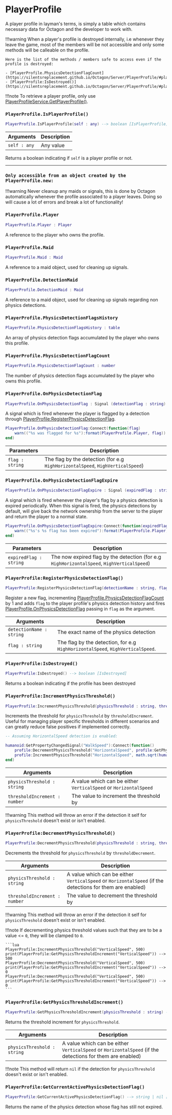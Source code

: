 # PlayerProfile

A player profile in layman's terms, is simply a table which contains necessary data for Octagon and the developer to work with. 

!!!warning
    When a player's profile is destroyed internally, i.e whenever they leave the game, most of the members will be not accessible and only some methods will be calleable on the profile.

    Here is the list of the methods / members safe to access even if the profile is destroyed:

    - [PlayerProfile.PhysicsDetectionFlagCount](https://silentsreplacement.github.io/Octagon/Server/PlayerProfile/#playerprofilephysicsdetectionflagcount)
    - [PlayerProfile:IsDestroyed()](https://silentsreplacement.github.io/Octagon/Server/PlayerProfile/#playerprofileisdestroyed)

!!!note
    To retrieve a player profile, only use [PlayerProfileService.GetPlayerProfile()](https://silentsreplacement.github.io/Octagon/Server/PlayerProfileService/#playerprofileservicegetplayerprofile).

### `PlayerProfile.IsPlayerProfile()`

```lua
PlayerProfile.IsPlayerProfile(self : any) --> boolean [IsPlayerProfile]
```

| Arguments      | Description                          |
| ----------- | ------------------------------------ |
| `self : any` | Any value |

Returns a boolean indicating if `self` is a player profile or not.

---

### **`Only accessible from an object created by the PlayerProfile.new:`**

!!!warning
    Never cleanup any maids or signals, this is done by Octagon automatically whenever the profile associated to a player leaves. Doing so will cause a lot of errors and break a lot of functionality!

### `PlayerProfile.Player`

```lua
PlayerProfile.Player : Player
```

A reference to the player who owns the profile.

### `PlayerProfile.Maid`

```lua
PlayerProfile.Maid : Maid
```

A reference to a maid object, used for cleaning up signals.

### `PlayerProfile.DetectionMaid`

```lua
PlayerProfile.DetectionMaid : Maid
```

A reference to a maid object, used for cleaning up signals regarding non physics detections.

### `PlayerProfile.PhysicsDetectionFlagsHistory`

```lua
PlayerProfile.PhysicsDetectionFlagsHistory : table
```

An array of physics detection flags accumulated by the player who owns this profile.

### `PlayerProfile.PhysicsDetectionFlagCount`

```lua
PlayerProfile.PhysicsDetectionFlagCount : number
```

The number of physics detection flags accumulated by the player who owns this profile.

### `PlayerProfile.OnPhysicsDetectionFlag`

```lua
PlayerProfile.OnPhysicsDetectionFlag : Signal (detectionFlag : string)
```

A signal which is fired whenever the player is flagged by a detection through [PlayerProfile:RegisterPhysicsDetectionFlag](https://silentsreplacement.github.io/Octagon/Server/PlayerProfile/#playerprofileregisterphysicsdetectionflag). 

```lua
PlayerProfile.OnPhysicsDetectionFlag:Connect(function(flag) 
    warn(("%s was flagged for %s"):format(PlayerProfile.Player, flag)) 
end) 
```

| Parameters      | Description                          |
| ----------- | ------------------------------------ |
| `flag : string` | The flag by the detection (for e.g `HighHorizontalSpeed`, `HighVerticalSpeed`) |

### `PlayerProfile.OnPhysicsDetectionFlagExpire`

```lua
PlayerProfile.OnPhysicsDetectionFlagExpire : Signal (expiredFlag : string)
```

A signal which is fired whenever the player's flag by a physics detection is expired periodically. When this signal is fired, the physics detections by default, will give back the network ownership from the server to the player and return the player to a normal state.

```lua
PlayerProfile.OnPhysicsDetectionFlagExpire:Connect(function(expiredFlag) 
    warn(("%s's %s flag has been expired"):format(PlayerProfile.Player, expiredFlag)) 
end) 
```

| Parameters      | Description                          |
| ----------- | ------------------------------------ |
| `expiredFlag : string` | The now expired flag by the detection (for e.g `HighHorizontalSpeed`, `HighVerticalSpeed`) |

### `PlayerProfile:RegisterPhysicsDetectionFlag()`

```lua 
PlayerProfile:RegisterPhysicsDetectionFlag(detectionName : string, flag : string) --> nil []
```

Register a new flag, incrementing [PlayerProfile.PhysicsDetectionFlagCount](https://silentsreplacement.github.io/Octagon/Server/PlayerProfile/#playerprofilephysicsdetectionflagcount) by 1 and adds `flag` to the player profile's physics detection history and fires [PlayerProfile.OnPhysicsDetectionFlag](https://silentsreplacement.github.io/Octagon/Server/PlayerProfile/#playerprofileonphysicsdetectionflag) passing in `flag` as the argument.

| Arguments      | Description                          |
| ----------- | ------------------------------------ |
| `detectionName : string` | The exact name of the physics detection |
| `flag : string` | The flag by the detection, for e.g `HighHorizontalSpeed`, `HighVerticalSpeed`. |

### `PlayerProfile:IsDestroyed()`

```lua
PlayerProfile:IsDestroyed() --> boolean [IsDestroyed]
```

Returns a boolean indicating if the profile has been destroyed

### `PlayerProfile:IncrementPhysicsThreshold()`

```lua
PlayerProfile:IncrementPhysicsThreshold(physicsThreshold : string, thresholdIncrement : number) --> nil []
```

Increments the threshold for `physicsThreshold` by `thresholdIncrement`. Useful for managing player specific thresholds in different scenarios and can greatly reduce false positives if implemented correctly.

```lua
-- Assuming HorizontalSpeed detection is enabled:

humanoid:GetPropertyChangedSignal("WalkSpeed"):Connect(function()
	profile:DecrementPhysicsThreshold("HorizontalSpeed", profile:GetPhysicsThresholdIncrement("HorizontalSpeed"))
	profile:IncrementPhysicsThreshold("HorizontalSpeed", math.sqrt(humanoid.WalkSpeed ) * 2)
end)
```

| Arguments      | Description                          |
| ----------- | ------------------------------------ |
| `physicsThreshold : string` | A value which can be either `VerticalSpeed` or `HorizontalSpeed`  |
| `thresholdIncrement : number` | The value to increment the threshold by |

!!!warning
    This method will throw an error if the detection it self for `physicsThreshold` doesn't exist or isn't enabled.

### `PlayerProfile:DecrementPhysicsThreshold()`

```lua
PlayerProfile:DecrementPhysicsThreshold(physicsThreshold : string, thresholdDecrement : number) --> nil []
```

Decrements the threshold for `physicsThreshold` by `thresholdDecrement`. 

| Arguments      | Description                          |
| ----------- | ------------------------------------ |
| `physicsThreshold : string` | A value which can be either `VerticalSpeed` or `HorizontalSpeed` (if the detections for them are enabled) |
| `thresholdIncrement : number` | The value to decrement the threshold by |

!!!warning
    This method will throw an error if the detection it self for `physicsThreshold` doesn't exist or isn't enabled.

!!!note
    If decrementing physics threshold values such that they are to be a value <= `0`, they will be clamped to `0`.

    ```lua
    PlayerProfile:IncrementPhysicsThreshold("VerticalSpeed", 500)
    print(PlayerProfile:GetPhysicsThresholdIncrement("VerticalSpeed")) --> 500
    PlayerProfile:DecrementPhysicsThreshold("VerticalSpeed", 500)
    print(PlayerProfile:GetPhysicsThresholdIncrement("VerticalSpeed")) --> 0
    PlayerProfile:DecrementPhysicsThreshold("VerticalSpeed", 500)
    print(PlayerProfile:GetPhysicsThresholdIncrement("VerticalSpeed")) --> 0
    ```

### `PlayerProfile:GetPhysicsThresholdIncrement()`

```lua
PlayerProfile:GetPhysicsThresholdIncrement(physicsThreshold : string) --> number [thresholdIncrement]
```

Returns the threshold increment for `physicsThreshold`.

| Arguments      | Description                          |
| ----------- | ------------------------------------ |
| `physicsThreshold : string` | A value which can be either `VerticalSpeed` or `HorizontalSpeed` (if the detections for them are enabled) |

!!!note
    This method will return `nil` if the detection for `physicsThreshold` doesn't exist or isn't enabled.

### `PlayerProfile:GetCurrentActivePhysicsDetectionFlag()`

```lua
PlayerProfile:GetCurrentActivePhysicsDetectionFlag() --> string | nil [physicsDetectionFlag]
```

Returns the name of the physics detection whose flag has still not expired.